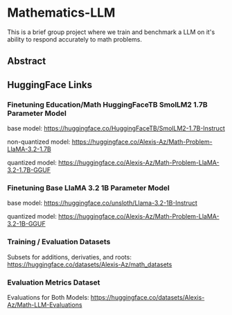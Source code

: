 # Mathematics-LLM
This is a brief group project where we train and benchmark a LLM on it's ability to respond accurately to math problems.

## Abstract

## HuggingFace Links

### Finetuning Education/Math HuggingFaceTB SmolLM2 1.7B Parameter Model

base model: https://huggingface.co/HuggingFaceTB/SmolLM2-1.7B-Instruct 

non-quantized model: https://huggingface.co/Alexis-Az/Math-Problem-LlaMA-3.2-1.7B

quantized model: https://huggingface.co/Alexis-Az/Math-Problem-LlaMA-3.2-1.7B-GGUF


### Finetuning Base LlaMA 3.2 1B Parameter Model

base model: https://huggingface.co/unsloth/Llama-3.2-1B-Instruct

quantized model: https://huggingface.co/Alexis-Az/Math-Problem-LlaMA-3.2-1B-GGUF

### Training / Evaluation Datasets

Subsets for additions, derivaties, and roots: https://huggingface.co/datasets/Alexis-Az/math_datasets

### Evaluation Metrics Dataset

Evaluations for Both Models: https://huggingface.co/datasets/Alexis-Az/Math-LLM-Evaluations


